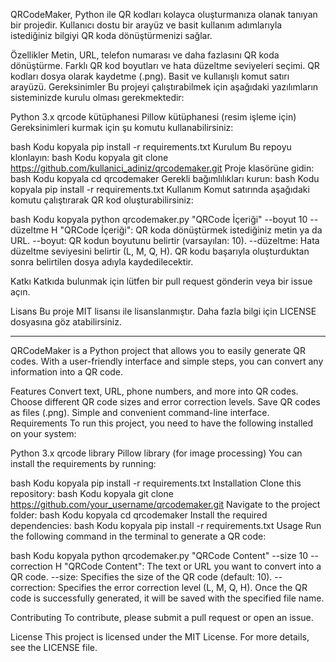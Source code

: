 QRCodeMaker, Python ile QR kodları kolayca oluşturmanıza olanak tanıyan bir projedir. Kullanıcı dostu bir arayüz ve basit kullanım adımlarıyla istediğiniz bilgiyi QR koda dönüştürmenizi sağlar.

Özellikler
Metin, URL, telefon numarası ve daha fazlasını QR koda dönüştürme.
Farklı QR kod boyutları ve hata düzeltme seviyeleri seçimi.
QR kodları dosya olarak kaydetme (.png).
Basit ve kullanışlı komut satırı arayüzü.
Gereksinimler
Bu projeyi çalıştırabilmek için aşağıdaki yazılımların sisteminizde kurulu olması gerekmektedir:

Python 3.x
qrcode kütüphanesi
Pillow kütüphanesi (resim işleme için)
Gereksinimleri kurmak için şu komutu kullanabilirsiniz:

bash
Kodu kopyala
pip install -r requirements.txt
Kurulum
Bu repoyu klonlayın:
bash
Kodu kopyala
git clone https://github.com/kullanici_adiniz/qrcodemaker.git
Proje klasörüne gidin:
bash
Kodu kopyala
cd qrcodemaker
Gerekli bağımlılıkları kurun:
bash
Kodu kopyala
pip install -r requirements.txt
Kullanım
Komut satırında aşağıdaki komutu çalıştırarak QR kod oluşturabilirsiniz:

bash
Kodu kopyala
python qrcodemaker.py "QRCode İçeriği" --boyut 10 --düzeltme H
"QRCode İçeriği": QR koda dönüştürmek istediğiniz metin ya da URL.
--boyut: QR kodun boyutunu belirtir (varsayılan: 10).
--düzeltme: Hata düzeltme seviyesini belirtir (L, M, Q, H).
QR kodu başarıyla oluşturduktan sonra belirtilen dosya adıyla kaydedilecektir.

Katkı
Katkıda bulunmak için lütfen bir pull request gönderin veya bir issue açın.

Lisans
Bu proje MIT lisansı ile lisanslanmıştır. Daha fazla bilgi için LICENSE dosyasına göz atabilirsiniz.

-----------------------------------------------------------------------------------------------------

QRCodeMaker is a Python project that allows you to easily generate QR codes. With a user-friendly interface and simple steps, you can convert any information into a QR code.

Features
Convert text, URL, phone numbers, and more into QR codes.
Choose different QR code sizes and error correction levels.
Save QR codes as files (.png).
Simple and convenient command-line interface.
Requirements
To run this project, you need to have the following installed on your system:

Python 3.x
qrcode library
Pillow library (for image processing)
You can install the requirements by running:

bash
Kodu kopyala
pip install -r requirements.txt
Installation
Clone this repository:
bash
Kodu kopyala
git clone https://github.com/your_username/qrcodemaker.git
Navigate to the project folder:
bash
Kodu kopyala
cd qrcodemaker
Install the required dependencies:
bash
Kodu kopyala
pip install -r requirements.txt
Usage
Run the following command in the terminal to generate a QR code:

bash
Kodu kopyala
python qrcodemaker.py "QRCode Content" --size 10 --correction H
"QRCode Content": The text or URL you want to convert into a QR code.
--size: Specifies the size of the QR code (default: 10).
--correction: Specifies the error correction level (L, M, Q, H).
Once the QR code is successfully generated, it will be saved with the specified file name.

Contributing
To contribute, please submit a pull request or open an issue.

License
This project is licensed under the MIT License. For more details, see the LICENSE file.

